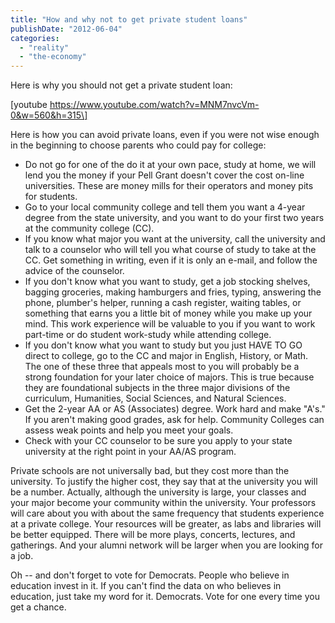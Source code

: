 ```yaml
---
title: "How and why not to get private student loans"
publishDate: "2012-06-04"
categories: 
  - "reality"
  - "the-economy"
---
```


Here is why you should not get a private student loan:

\[youtube https://www.youtube.com/watch?v=MNM7nvcVm-0&w=560&h=315\]

Here is how you can avoid private loans, even if you were not wise enough in the beginning to choose parents who could pay for college:

- Do not go for one of the do it at your own pace, study at home, we will lend you the money if your Pell Grant doesn't cover the cost on-line universities. These are money mills for their operators and money pits for students.
- Go to your local community college and tell them you want a 4-year degree from the state university, and you want to do your first two years at the community college (CC).
- If you know what major you want at the university, call the university and talk to a counselor who will tell you what course of study to take at the CC. Get something in writing, even if it is only an e-mail, and follow the advice of the counselor.
- If you don't know what you want to study, get a job stocking shelves, bagging groceries, making hamburgers and fries, typing, answering the phone, plumber's helper, running a cash register, waiting tables, or something that earns you a little bit of money while you make up your mind. This work experience will be valuable to you if you want to work part-time or do student work-study while attending college.
- If you don't know what you want to study but you just HAVE TO GO direct to college, go to the CC and major in English, History, or Math. The one of these three that appeals most to you will probably be a strong foundation for your later choice of majors. This is true because they are foundational subjects in the three major divisions of the curriculum, Humanities, Social Sciences, and Natural Sciences.
- Get the 2-year AA or AS (Associates) degree. Work hard and make "A's." If you aren't making good grades, ask for help. Community Colleges can assess weak points and help you meet your goals.
- Check with your CC counselor to be sure you apply to your state university at the right point in your AA/AS program.

Private schools are not universally bad, but they cost more than the university. To justify the higher cost, they say that at the university you will be a number. Actually, although the university is large, your classes and your major become your community within the university. Your professors will care about you with about the same frequency that students experience at a private college. Your resources will be greater, as labs and libraries will be better equipped. There will be more plays, concerts, lectures, and gatherings. And your alumni network will be larger when you are looking for a job.

Oh -- and don't forget to vote for Democrats. People who believe in education invest in it. If you can't find the data on who believes in education, just take my word for it. Democrats. Vote for one every time you get a chance.
